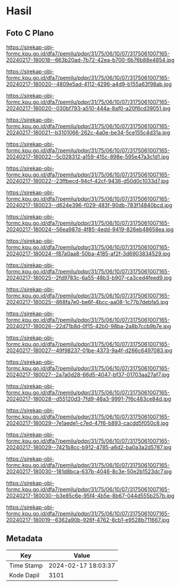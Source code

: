 # Hasil

## Foto C Plano

https://sirekap-obj-formc.kpu.go.id/dfa7/pemilu/pdpr/31/75/06/10/07/3175061007165-20240217-180018--663b20ad-7b72-42ea-b700-6b76b88e4854.jpg

https://sirekap-obj-formc.kpu.go.id/dfa7/pemilu/pdpr/31/75/06/10/07/3175061007165-20240217-180020--4809e5ad-4112-4296-a4d9-b155a63f98ab.jpg

https://sirekap-obj-formc.kpu.go.id/dfa7/pemilu/pdpr/31/75/06/10/07/3175061007165-20240217-180020--030bf793-a510-444a-8af0-a20f6cd39051.jpg

https://sirekap-obj-formc.kpu.go.id/dfa7/pemilu/pdpr/31/75/06/10/07/3175061007165-20240217-180021--b3101066-262c-4a0e-be34-5ce155c4d31a.jpg

https://sirekap-obj-formc.kpu.go.id/dfa7/pemilu/pdpr/31/75/06/10/07/3175061007165-20240217-180022--5c028312-a159-415c-898e-595e47a3c1d1.jpg

https://sirekap-obj-formc.kpu.go.id/dfa7/pemilu/pdpr/31/75/06/10/07/3175061007165-20240217-180022--23ffbecd-94cf-42cf-9436-d50d0c1033d7.jpg

https://sirekap-obj-formc.kpu.go.id/dfa7/pemilu/pdpr/31/75/06/10/07/3175061007165-20240217-180023--d624e396-f029-483f-90db-783f14840bcd.jpg

https://sirekap-obj-formc.kpu.go.id/dfa7/pemilu/pdpr/31/75/06/10/07/3175061007165-20240217-180024--56ea987d-4f85-4edd-9419-826eb48658ea.jpg

https://sirekap-obj-formc.kpu.go.id/dfa7/pemilu/pdpr/31/75/06/10/07/3175061007165-20240217-180024--f87a0aa8-50ba-4185-af2f-3d6903834529.jpg

https://sirekap-obj-formc.kpu.go.id/dfa7/pemilu/pdpr/31/75/06/10/07/3175061007165-20240217-180025--2fd9783c-6a55-48b3-b907-ca3ced4feed9.jpg

https://sirekap-obj-formc.kpu.go.id/dfa7/pemilu/pdpr/31/75/06/10/07/3175061007165-20240217-180025--868fa7e0-be6f-4bcc-aa08-1c77b7debfa5.jpg

https://sirekap-obj-formc.kpu.go.id/dfa7/pemilu/pdpr/31/75/06/10/07/3175061007165-20240217-180026--22d71b8d-0f15-42b0-98ba-2a8b7ccb9b7e.jpg

https://sirekap-obj-formc.kpu.go.id/dfa7/pemilu/pdpr/31/75/06/10/07/3175061007165-20240217-180027--49f98237-01be-4373-9a4f-d266c6497083.jpg

https://sirekap-obj-formc.kpu.go.id/dfa7/pemilu/pdpr/31/75/06/10/07/3175061007165-20240217-180027--2a7a0d28-66d5-4047-bf37-01703aa27af7.jpg

https://sirekap-obj-formc.kpu.go.id/dfa7/pemilu/pdpr/31/75/06/10/07/3175061007165-20240217-180028--d55120d3-7fd9-46a3-9991-7f6c483ce84d.jpg

https://sirekap-obj-formc.kpu.go.id/dfa7/pemilu/pdpr/31/75/06/10/07/3175061007165-20240217-180029--7e1aede1-c7ed-47f6-b893-cacdd5f050c8.jpg

https://sirekap-obj-formc.kpu.go.id/dfa7/pemilu/pdpr/31/75/06/10/07/3175061007165-20240217-180029--7421b8cc-b912-4785-a6d2-ba0a3a2d5787.jpg

https://sirekap-obj-formc.kpu.go.id/dfa7/pemilu/pdpr/31/75/06/10/07/3175061007165-20240217-180030--181d8bca-637b-4046-8c3e-50e2b1523dc7.jpg

https://sirekap-obj-formc.kpu.go.id/dfa7/pemilu/pdpr/31/75/06/10/07/3175061007165-20240217-180030--b3e85c6e-95f4-4b5e-8b67-044d555b257b.jpg

https://sirekap-obj-formc.kpu.go.id/dfa7/pemilu/pdpr/31/75/06/10/07/3175061007165-20240217-180019--6362a90b-926f-4762-8cb1-e9528b711667.jpg


## Metadata

| Key        | Value               |
| ---------- | ------------------- |
| Time Stamp | 2024-02-17 18:03:37 |
| Kode Dapil | 3101                |



